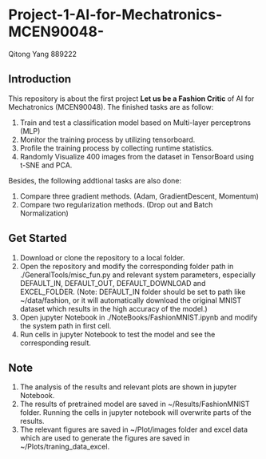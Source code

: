 # Project-1-AI-for-Mechatronics-MCEN90048-
Qitong Yang 889222
## Introduction
This repository is about the first project **Let us be a Fashion Critic** of AI for Mechatronics (MCEN90048).
The finished tasks are as follow:
1. Train and test a classification model based on Multi-layer perceptrons (MLP)
2. Monitor the training process by utilizing tensorboard.
3. Profile the training process by collecting runtime statistics.
4. Randomly Visualize 400 images from the dataset in TensorBoard using t-SNE and PCA.

Besides, the following addtional tasks are also done:
1. Compare three gradient methods. (Adam, GradientDescent, Momentum)
2. Compare two regularization methods. (Drop out and Batch Normalization)

## Get Started
1. Download or clone the repository to a local folder.
2. Open the repository and modify the corresponding folder path in ./GeneralTools/misc_fun.py and relevant system parameters,
especially DEFAULT_IN, DEFAULT_OUT, DEFAULT_DOWNLOAD and EXCEL_FOLDER.
(Note: DEFAULT_IN folder should be set to path like ~/data/fashion, or it will automatically download the original MNIST dataset 
which results in the high accuracy of the model.)
3. Open jupyter Notebook in ./NoteBooks/FashionMNIST.ipynb and modify the system path in first cell.
4. Run cells in jupyter Notebook to test the model and see the corresponding result.

## Note
1. The analysis of the results and relevant plots are shown in jupyter Notebook.
2. The results of pretrained model are saved in ~/Results/FashionMNIST folder. Running the cells in jupyter notebook will overwrite parts of the results.
3. The relevant figures are saved in ~/Plot/images folder and excel data which are used to generate the figures are saved in ~/Plots/traning_data_excel.
